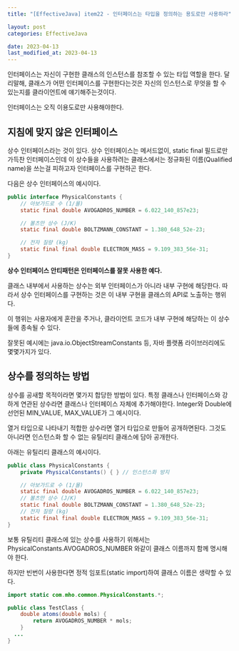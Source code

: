 ```yaml
---
title: "[EffectiveJava] item22 - 인터페이스는 타입을 정의하는 용도로만 사용하라"

layout: post
categories: EffectiveJava

date: 2023-04-13
last_modified_at: 2023-04-13
---
```


인터페이스는 자신이 구현한 클래스의 인스턴스를 참조할 수 있는 타입 역할을 한다.
달리말해, 클래스가 어떤 인터페이스를 구현한다는것은 자신의 인스턴스로 무엇을 할 수 있는지를 클라이언트에 얘기해주는것이다.

인터페이스는 오직 이용도로만 사용해야한다.


## 지침에 맞지 않은 인터페이스

상수 인터페이스라는 것이 있다. 상수 인터페이스는 메서드없이, static final 필드로만 가득찬 인터페이스인데 이 상수들을 사용하려는 클래스에서는 정규화된 이름(Qualified name)을 쓰는걸 피하고자 인터페이스를 구현하곤 한다.

다음은 상수 인터페이스의 예시이다.

```java
public interface PhysicalConstants {
    // 아보가드로 수 (1/몰)
    static final double AVOGADROS_NUMBER = 6.022_140_857e23;

    // 볼츠만 상수 (J/K)
    static final double BOLTZMANN_CONSTANT = 1.380_648_52e-23;

    // 전자 질량 (kg)
    static final final double ELECTRON_MASS = 9.109_383_56e-31;
}
```

**상수 인터페이스 안티패턴은 인터페이스를 잘못 사용한 예다.**

클래스 내부에서 사용하는 상수는 외부 인터페이스가 아니라 내부 구현에 해당한다. 따라서 상수 인터페이스를 구현하는 것은 이 내부 구현을 클래스의 API로 노출하는 행위다.

이 행위는 사용자에게 혼란을 주거나, 클라이언트 코드가 내부 구현에 해당하는 이 상수들에 종속될 수 있다.

잘못된 예시에는 java.io.ObjectStreamConstants 등, 자바 플랫폼 라이브러리에도 몇몇가지가 있다.


## 상수를 정의하는 방법

상수를 공새할 목적이라면 몇가지 합당한 방법이 있다. 특정 클래스나 인터페이스와 강하게 연관된 상수라면 클래스나 인터페이스 자체에 추가해야한다. Integer와 Double에 선언된 MIN_VALUE, MAX_VALUE가 그 예시이다.

열거 타입으로 나타내기 적합한 상수라면 열거 타입으로 만들어 공개하면된다. 그것도 아니라면 인스턴스화 할 수 없는 유틸리티 클래스에 담아 공개한다.

아래는 유틸리티 클래스의 예시이다.

```java
public class PhysicalConstants {
    private PhysicalConstants() { } // 인스턴스화 방지

    // 아보가드로 수 (1/몰)
    static final double AVOGADROS_NUMBER = 6.022_140_857e23;
    // 볼츠만 상수 (J/K)
    static final double BOLTZMANN_CONSTANT = 1.380_648_52e-23;
    // 전자 질량 (kg)
    static final final double ELECTRON_MASS = 9.109_383_56e-31;
}
```

보통 유틸리티 클래스에 있는 상수를 사용하기 위해서는 PhysicalConstants.AVOGADROS_NUMBER 와같이 클래스 이름까지 함께 명시해야 한다.

하지만 빈번이 사용한다면 정적 임포트(static import)하여 클래스 이름은 생략할 수 있다.

```java
import static com.mho.common.PhysicalConstants.*;

public class TestClass {
    double atoms(double mols) {
        return AVOGADROS_NUMBER * mols;
    }
  ...
}
```

